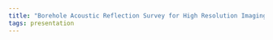 ```yaml
---
title: "Borehole Acoustic Reflection Survey for High Resolution Imaging (Rune Thorsen, Schlumberger Data and Consulting Services)"
tags: presentation 
---
```

